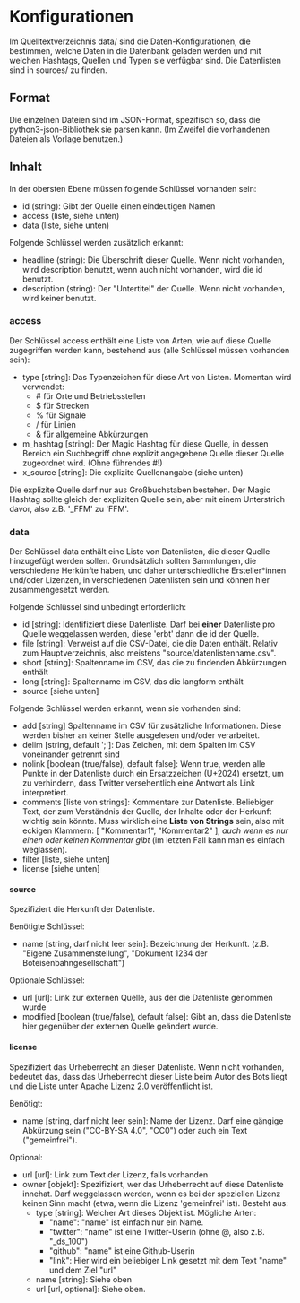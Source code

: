 Konfigurationen
===============

Im Quelltextverzeichnis data/ sind die Daten-Konfigurationen, die
bestimmen, welche Daten in die Datenbank geladen werden und mit welchen
Hashtags, Quellen und Typen sie verfügbar sind. Die Datenlisten sind in
sources/ zu finden.

Format
------

Die einzelnen Dateien sind im JSON-Format, spezifisch so, dass die
python3-json-Bibliothek sie parsen kann. (Im Zweifel die vorhandenen
Dateien als Vorlage benutzen.)

Inhalt
------

In der obersten Ebene müssen folgende Schlüssel vorhanden sein:

- id (string): Gibt der Quelle einen eindeutigen Namen
- access (liste, siehe unten)
- data (liste, siehe unten)

Folgende Schlüssel werden zusätzlich erkannt:

- headline (string): Die Überschrift dieser Quelle. Wenn nicht
  vorhanden, wird description benutzt, wenn auch nicht vorhanden, wird
  die id benutzt.
- description (string): Der "Untertitel" der Quelle. Wenn nicht
  vorhanden, wird keiner benutzt.
 
### access

Der Schlüssel access enthält eine Liste von Arten, wie auf diese Quelle
zugegriffen werden kann, bestehend aus (alle Schlüssel müssen vorhanden
sein):

- type [string]: Das Typenzeichen für diese Art von Listen. Momentan
  wird verwendet:
  - \# für Orte und Betriebsstellen
  - $ für Strecken
  - % für Signale
  - / für Linien
  - &amp; für allgemeine Abkürzungen
- m\_hashtag [string]: Der Magic Hashtag für diese Quelle, in dessen
  Bereich ein Suchbegriff ohne explizit angegebene Quelle dieser Quelle
  zugeordnet wird. (Ohne führendes \#!)
- x\_source [string]: Die explizite Quellenangabe (siehe unten)

Die explizite Quelle darf nur aus Großbuchstaben bestehen. Der Magic
Hashtag sollte gleich der expliziten Quelle sein, aber mit einem
Unterstrich davor, also z.B. '\_FFM' zu 'FFM'.

### data

Der Schlüssel data enthält eine Liste von Datenlisten, die dieser Quelle
hinzugefügt werden sollen. Grundsätzlich sollten Sammlungen, die
verschiedene Herkünfte haben, und daher unterschiedliche
Ersteller\*innen und/oder Lizenzen, in verschiedenen Datenlisten sein
und können hier zusammengesetzt werden.

Folgende Schlüssel sind unbedingt erforderlich:

- id [string]: Identifiziert diese Datenliste. Darf bei **einer**
  Datenliste pro Quelle weggelassen werden, diese 'erbt' dann die id der
  Quelle.
- file [string]: Verweist auf die CSV-Datei, die die Daten enthält.
  Relativ zum Hauptverzeichnis, also meistens
  "source/datenlistenname.csv".
- short [string]: Spaltenname im CSV, das die zu findenden Abkürzungen
  enthält
- long [string]: Spaltenname im CSV, das die langform enthält
- source [siehe unten]

Folgende Schlüssel werden erkannt, wenn sie vorhanden sind:

- add [string] Spaltenname im CSV für zusätzliche Informationen. Diese
  werden bisher an keiner Stelle ausgelesen und/oder verarbeitet.
- delim [string, default ';']: Das Zeichen, mit dem Spalten im CSV
  voneinander getrennt sind
- nolink [boolean (true/false), default false]: Wenn true, werden alle
  Punkte in der Datenliste durch ein Ersatzzeichen (U+2024) ersetzt, um
  zu verhindern, dass Twitter versehentlich eine Antwort als Link
  interpretiert.
- comments [liste von strings]: Kommentare zur Datenliste. Beliebiger
  Text, der zum Verständnis der Quelle, der Inhalte oder der Herkunft
  wichtig sein könnte. Muss wirklich eine **Liste von Strings** sein,
  also mit eckigen Klammern: \[ "Kommentar1", "Kommentar2" \], _auch
  wenn es nur einen oder keinen Kommentar gibt_ (im letzten Fall kann
  man es einfach weglassen).
- filter [liste, siehe unten]
- license [siehe unten]

#### source

Spezifiziert die Herkunft der Datenliste.

Benötigte Schlüssel:

- name [string, darf nicht leer sein]: Bezeichnung der Herkunft. (z.B.
  "Eigene Zusammenstellung", "Dokument 1234 der
  Boteisenbahngesellschaft")

Optionale Schlüssel:

- url [url]: Link zur externen Quelle, aus der die Datenliste genommen
  wurde
- modified [boolean (true/false), default false]: Gibt an, dass die
  Datenliste hier gegenüber der externen Quelle geändert wurde.

#### license

Spezifiziert das Urheberrecht an dieser Datenliste. Wenn nicht
vorhanden, bedeutet das, dass das Urheberrecht dieser Liste beim Autor
des Bots liegt und die Liste unter Apache Lizenz 2.0 veröffentlicht ist.

Benötigt:

- name [string, darf nicht leer sein]: Name der Lizenz. Darf eine
  gängige Abkürzung sein ("CC-BY-SA 4.0", "CC0") oder auch ein Text
  ("gemeinfrei").

Optional:

- url [url]: Link zum Text der Lizenz, falls vorhanden
- owner [objekt]: Spezifiziert, wer das Urheberrecht auf diese
  Datenliste innehat. Darf weggelassen werden, wenn es bei der
  speziellen Lizenz keinen Sinn macht (etwa, wenn die Lizenz
  'gemeinfrei' ist). Besteht aus:
  - type [string]: Welcher Art dieses Objekt ist. Mögliche Arten:
    - "name": "name" ist einfach nur ein Name.
    - "twitter": "name" ist eine Twitter-Userin (ohne @, also z.B. "\_ds\_100")
    - "github": "name" ist eine Github-Userin
    - "link": Hier wird ein beliebiger Link gesetzt mit dem Text "name"
      und dem Ziel "url"
  - name [string]: Siehe oben
  - url [url, optional]: Siehe oben.
